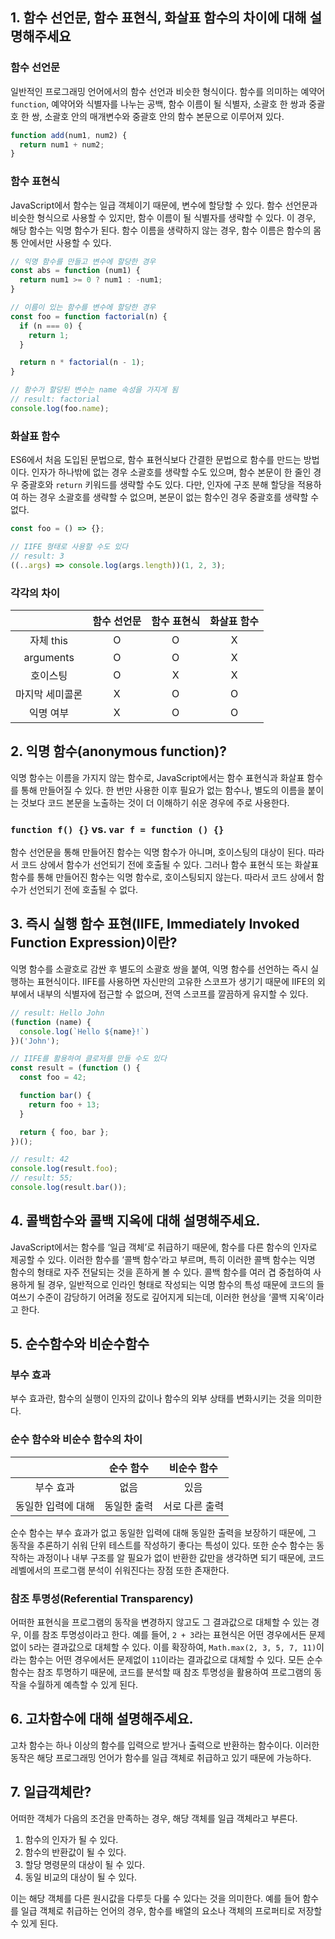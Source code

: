 ## 1. 함수 선언문, 함수 표현식, 화살표 함수의 차이에 대해 설명해주세요
### 함수 선언문
일반적인 프로그래밍 언어에서의 함수 선언과 비슷한 형식이다. 함수를 의미하는 예약어 `function`, 예약어와 식별자를 나누는 공백, 함수 이름이 될 식별자, 소괄호 한 쌍과 중괄호 한 쌍, 소괄호 안의 매개변수와 중괄호 안의 함수 본문으로 이루어져 있다.

```js
function add(num1, num2) {
  return num1 + num2;
}
```

### 함수 표현식
JavaScript에서 함수는 일급 객체이기 때문에, 변수에 할당할 수 있다. 함수 선언문과 비슷한 형식으로 사용할 수 있지만, 함수 이름이 될 식별자를 생략할 수 있다. 이 경우, 해당 함수는 익명 함수가 된다. 함수 이름을 생략하지 않는 경우, 함수 이름은 함수의 몸통 안에서만 사용할 수 있다.

```js
// 익명 함수를 만들고 변수에 할당한 경우
const abs = function (num1) {
  return num1 >= 0 ? num1 : -num1;
}

// 이름이 있는 함수를 변수에 할당한 경우
const foo = function factorial(n) {
  if (n === 0) {
    return 1;
  }

  return n * factorial(n - 1);
}

// 함수가 할당된 변수는 name 속성을 가지게 됨
// result: factorial
console.log(foo.name);
```

### 화살표 함수
ES6에서 처음 도입된 문법으로, 함수 표현식보다 간결한 문법으로 함수를 만드는 방법이다. 인자가 하나밖에 없는 경우 소괄호를 생략할 수도 있으며, 함수 본문이 한 줄인 경우 중괄호와 `return` 키워드를 생략할 수도 있다. 다만, 인자에 구조 분해 할당을 적용하여 하는 경우 소괄호를 생략할 수 없으며, 본문이 없는 함수인 경우 중괄호를 생략할 수 없다.

```js
const foo = () => {};

// IIFE 형태로 사용할 수도 있다
// result: 3
((..args) => console.log(args.length))(1, 2, 3);
```

### 각각의 차이
|  | 함수 선언문 | 함수 표현식 | 화살표 함수 |
| :-: | :-: | :-: | :-: |
| 자체 this | O | O | X |
| arguments | O | O | X |
| 호이스팅 | O | X | X |
| 마지막 세미콜론 | X | O | O |
| 익명 여부 | X | O | O |

## 2. 익명 함수(anonymous function)?
익명 함수는 이름을 가지지 않는 함수로, JavaScript에서는 함수 표현식과 화살표 함수를 통해 만들어질 수 있다. 한 번만 사용한 이후 필요가 없는 함수나, 별도의 이름을 붙이는 것보다 코드 본문을 노출하는 것이 더 이해하기 쉬운 경우에 주로 사용한다.

### `function f() {}` vs. `var f = function () {}`
함수 선언문을 통해 만들어진 함수는 익명 함수가 아니며, 호이스팅의 대상이 된다. 따라서 코드 상에서 함수가 선언되기 전에 호출될 수 있다. 그러나 함수 표현식 또는 화살표 함수를 통해 만들어진 함수는 익명 함수로, 호이스팅되지 않는다. 따라서 코드 상에서 함수가 선언되기 전에 호출될 수 없다.

## 3. 즉시 실행 함수 표현(IIFE, Immediately Invoked Function Expression)이란?
익명 함수를 소괄호로 감싼 후 별도의 소괄호 쌍을 붙여, 익명 함수를 선언하는 즉시 실행하는 표현식이다. IIFE를 사용하면 자신만의 고유한 스코프가 생기기 때문에 IIFE의 외부에서 내부의 식별자에 접근할 수 없으며, 전역 스코프를 깔끔하게 유지할 수 있다.

```js
// result: Hello John
(function (name) {
  console.log(`Hello ${name}!`)
})('John');

// IIFE를 활용하여 클로저를 만들 수도 있다
const result = (function () {
  const foo = 42;

  function bar() {
    return foo + 13;
  }

  return { foo, bar };
})();

// result: 42
console.log(result.foo);
// result: 55;
console.log(result.bar());
```

## 4. 콜백함수와 콜백 지옥에 대해 설명해주세요.
JavaScript에서는 함수를 ‘일급 객체’로 취급하기 때문에, 함수를 다른 함수의 인자로 제공할 수 있다. 이러한 함수를 ‘콜백 함수’라고 부르며, 특히 이러한 콜백 함수는 익명 함수의 형태로 자주 전달되는 것을 흔하게 볼 수 있다. 콜백 함수를 여러 겹 중첩하여 사용하게 될 경우, 일반적으로 인라인 형태로 작성되는 익명 함수의 특성 때문에 코드의 들여쓰기 수준이 감당하기 어려울 정도로 깊어지게 되는데, 이러한 현상을 ‘콜백 지옥’이라고 한다.

## 5. 순수함수와 비순수함수
### 부수 효과
부수 효과란, 함수의 실행이 인자의 값이나 함수의 외부 상태를 변화시키는 것을 의미한다.

### 순수 함수와 비순수 함수의 차이
|  | 순수 함수 | 비순수 함수 |
| :-: | :-: | :-: |
| 부수 효과 | 없음 | 있음 |
| 동일한 입력에 대해 | 동일한 출력 | 서로 다른 출력 |

순수 함수는 부수 효과가 없고 동일한 입력에 대해 동일한 출력을 보장하기 때문에, 그 동작을 추론하기 쉬워 단위 테스트를 작성하기 좋다는 특성이 있다. 또한 순수 함수는 동작하는 과정이나 내부 구조를 알 필요가 없이 반환한 값만을 생각하면 되기 때문에, 코드 레벨에서의 프로그램 분석이 쉬워진다는 장점 또한 존재한다.

### 참조 투명성(Referential Transparency)
어떠한 표현식을 프로그램의 동작을 변경하지 않고도 그 결과값으로 대체할 수 있는 경우, 이를 참조 투명성이라고 한다. 예를 들어, `2 + 3`라는 표현식은 어떤 경우에서든 문제없이 `5`라는 결과값으로 대체할 수 있다. 이를 확장하여, `Math.max(2, 3, 5, 7, 11)`이라는 함수는 어떤 경우에서든 문제없이 `11`이라는 결과값으로 대체할 수 있다. 모든 순수 함수는 참조 투명하기 때문에, 코드를 분석할 때 참조 투명성을 활용하여 프로그램의 동작을 수월하게 예측할 수 있게 된다.

## 6. 고차함수에 대해 설명해주세요.
고차 함수는 하나 이상의 함수를 입력으로 받거나 출력으로 반환하는 함수이다. 이러한 동작은 해당 프로그래밍 언어가 함수를 일급 객체로 취급하고 있기 때문에 가능하다.

## 7. 일급객체란?
어떠한 객체가 다음의 조건을 만족하는 경우, 해당 객체를 일급 객체라고 부른다.

1. 함수의 인자가 될 수 있다.
2. 함수의 반환값이 될 수 있다.
3. 할당 명령문의 대상이 될 수 있다.
4. 동일 비교의 대상이 될 수 있다.

이는 해당 객체를 다른 원시값을 다루듯 다룰 수 있다는 것을 의미한다. 예를 들어 함수를 일급 객체로 취급하는 언어의 경우, 함수를 배열의 요소나 객체의 프로퍼티로 저장할 수 있게 된다.